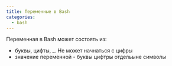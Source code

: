 ```yaml
---
title: Переменные в Bash
categories:
  - bash
---
```



Переменная в Bash может состоять из:

- буквы, цифты, _. Не может начнаться с цифры
- значение переменной - буквы цифтры отдельыне символы

